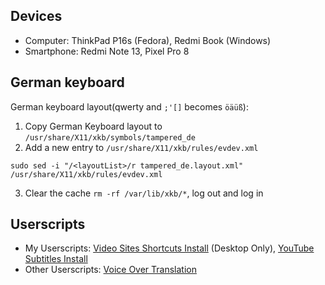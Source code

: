 ## Devices

- Computer: ThinkPad P16s (Fedora), Redmi Book (Windows)
- Smartphone: Redmi Note 13, Pixel Pro 8

## German keyboard

German keyboard layout(qwerty and `;'[]` becomes `öäüß`):

1. Copy German Keyboard layout to `/usr/share/X11/xkb/symbols/tampered_de`
2. Add a new entry to `/usr/share/X11/xkb/rules/evdev.xml`

```
sudo sed -i "/<layoutList>/r tampered_de.layout.xml" /usr/share/X11/xkb/rules/evdev.xml
```

3. Clear the cache `rm -rf /var/lib/xkb/*`, log out and log in

## Userscripts

- My Userscripts: [Video Sites Shortcuts Install](https://raw.githubusercontent.com/jimchen2/smartphone-computer/master/userscripts/video-sites-shortcuts.user.js) (Desktop Only), [YouTube Subtitles Install](https://raw.githubusercontent.com/jimchen2/smartphone-computer/master/userscripts/youtube-enhancer.user.js)
- Other Userscripts: [Voice Over Translation](https://raw.githubusercontent.com/ilyhalight/voice-over-translation/master/dist/vot.user.js)
